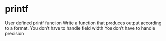 # printf
User defined printf function
Write a function that produces output according to a format.
You don’t have to handle field width
You don’t have to handle precision
